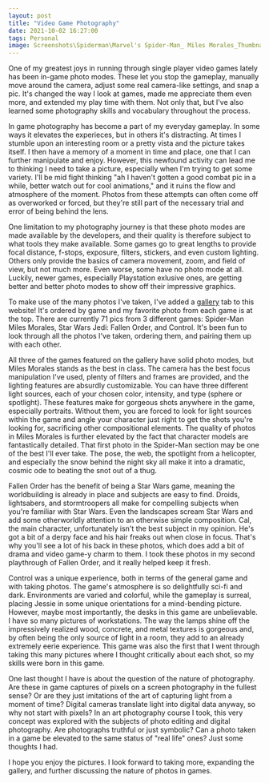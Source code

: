 ```yaml
---
layout: post
title: "Video Game Photography"
date: 2021-10-02 16:27:00
tags: Personal
image: Screenshots\Spiderman\Marvel's Spider-Man_ Miles Morales_Thumbnail.jpg
---
```


One of my greatest joys in running through single player video games lately has been in-game photo modes. These let you stop the gameplay, manually move around the camera, adjust some real camera-like settings, and snap a pic. It's changed the way I look at games, made me appreciate them even more, and extended my play time with them. Not only that, but I've also learned some photography skills and vocabulary throughout the process.

In game photography has become a part of my everyday gameplay. In some ways it elevates the experieces, but in others it's distracting. At times I stumble upon an interesting room or a pretty vista and the picture takes itself. I then have a memory of a moment in time and place, one that I can further manipulate and enjoy. However, this newfound activity can lead me to thinking I need to take a picture, especially when I'm trying to get some variety. I'll be mid fight thinking "ah I haven't gotten a good combat pic in a while, better watch out for cool animations," and it ruins the flow and atmosphere of the moment. Photos from these attempts can often come off as overworked or forced, but they're still part of the necessary trial and error of being behind the lens.

One limitation to my photography journey is that these photo modes are made available by the developers, and their quality is therefore subject to what tools they make available. Some games go to great lengths to provide focal distance, f-stops, exposure, filters, stickers, and even custom lighting. Others only provide the basics of camera movement, zoom, and field of view, but not much more. Even worse, some have no photo mode at all. Luckily, newer games, especially Playstation exlusive ones, are getting better and better photo modes to show off their impressive graphics.

To make use of the many photos I've taken, I've added a [gallery](https://justinike.com/gallery/) tab to this website! It's ordered by game and my favorite photo from each game is at the top. There are currently 71 pics from 3 different games: Spider-Man Miles Morales, Star Wars Jedi: Fallen Order, and Control. It's been fun to look through all the photos I've taken, ordering them, and pairing them up with each other.

All three of the games featured on the gallery have solid photo modes, but Miles Morales stands as the best in class. The camera has the best focus manipulation I've used, plenty of filters and frames are provided, and the lighting features are absurdly customizable. You can have three different light sources, each of your chosen color, intensity, and type (sphere or spotlight). These features make for gorgeous shots anywhere in the game, especially portraits. Without them, you are forced to look for light sources within the game and angle your character just right to get the shots you're looking for, sacrificing other compositional elements. The quality of photos in Miles Morales is further elevated by the fact that character models are fantastically detailed. That first photo in the Spider-Man section may be one of the best I'll ever take. The pose, the web, the spotlight from a helicopter, and especially the snow behind the night sky all make it into a dramatic, cosmic ode to beating the snot out of a thug.

Fallen Order has the benefit of being a Star Wars game, meaning the worldbuilding is already in place and subjects are easy to find. Droids, lightsabers, and stormtroopers all make for compelling subjects when you're familiar with Star Wars. Even the landscapes scream Star Wars and add some otherworldly attention to an otherwise simple composition. Cal, the main character, unfortunately isn't the best subject in my opinion. He's got a bit of a derpy face and his hair freaks out when close in focus. That's why you'll see a lot of his back in these photos, which does add a bit of drama and video game-y charm to them. I took these photos in my second playthrough of Fallen Order, and it really helped keep it fresh.

Control was a unique experience, both in terms of the general game and with taking photos. The game's atmosphere is so delightfully sci-fi and dark. Environments are varied and colorful, while the gameplay is surreal, placing Jessie in some unique orientations for a mind-bending picture. However, maybe most importantly, the desks in this game are unbelievable. I have so many pictures of workstations. The way the lamps shine off the impressively realized wood, concrete, and metal textures is gorgeous and, by often being the only source of light in a room, they add to an already extremely eerie experience. This game was also the first that I went through taking this many pictures where I thought critically about each shot, so my skills were born in this game.

One last thought I have is about the question of the nature of photography. Are these in game captures of pixels on a screen photography in the fullest sense? Or are they just imitations of the art of capturing light from a moment of time? Digital cameras translate light into digital data anyway, so why not start with pixels? In an art photography course I took, this very concept was explored with the subjects of photo editing and digital photography. Are photographs truthful or just symbolic? Can a photo taken in a game be elevated to the same status of "real life" ones? Just some thoughts I had.

I hope you enjoy the pictures. I look forward to taking more, expanding the gallery, and further discussing the nature of photos in games.
